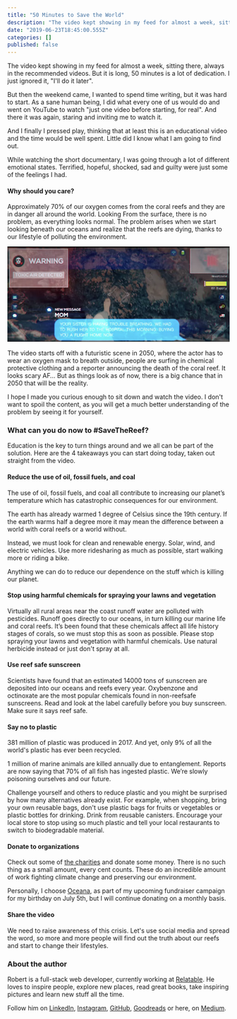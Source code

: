 ```yaml
---
title: "50 Minutes to Save the World"
description: "The video kept showing in my feed for almost a week, sitting there, always in the recommended videos. But it is long, 50 minutes is a lot…"
date: "2019-06-23T18:45:00.555Z"
categories: []
published: false
---
```




The video kept showing in my feed for almost a week, sitting there, always in the recommended videos. But it is long, 50 minutes is a lot of dedication. I just ignored it, "I'll do it later".

But then the weekend came, I wanted to spend time writing, but it was hard to start. As a sane human being, I did what every one of us would do and went on YouTube to watch "just one video before starting, for real". And there it was again, staring and inviting me to watch it.

And I finally I pressed play, thinking that at least this is an educational video and the time would be well spent. Little did I know what I am going to find out.

While watching the short documentary, I was going through a lot of different emotional states. Terrified, hopeful, shocked, sad and guilty were just some of the feelings I had. 

#### Why should you care?

Approximately 70% of our oxygen comes from the coral reefs and they are in danger all around the world. Looking From the surface, there is no problem, as everything looks normal. The problem arises when we start looking beneath our oceans and realize that the reefs are dying, thanks to our lifestyle of polluting the environment.

![[The opening scene of the video](https://www.youtube.com/channel/UCwjGajl9pjoxtWztvyEI1dA)](./asset-1.png)

The video starts off with a futuristic scene in 2050, where the actor has to wear an oxygen mask to breath outside, people are surfing in chemical protective clothing and a reporter announcing the death of the coral reef. It looks scary AF… But as things look as of now, there is a big chance that in 2050 that will be the reality.

I hope I made you curious enough to sit down and watch the video. I don't want to spoil the content, as you will get a much better understanding of the problem by seeing it for yourself.

### What can you do now to #SaveTheReef?

Education is the key to turn things around and we all can be part of the solution. Here are the 4 takeaways you can start doing today, taken out straight from the video.

#### Reduce the use of oil, fossil fuels, and coal

The use of oil, fossil fuels, and coal all contribute to increasing our planet’s temperature which has catastrophic consequences for our environment. 

The earth has already warmed 1 degree of Celsius since the 19th century. If the earth warms half a degree more it may mean the difference between a world with coral reefs or a world without. 

Instead, we must look for clean and renewable energy. Solar, wind, and electric vehicles. Use more ridesharing as much as possible, start walking more or riding a bike. 

Anything we can do to reduce our dependence on the stuff which is killing our planet.

#### Stop using harmful chemicals for spraying your lawns and vegetation

Virtually all rural areas near the coast runoff water are polluted with pesticides. Runoff goes directly to our oceans, in turn killing our marine life and coral reefs. It’s been found that these chemicals affect all life history stages of corals, so we must stop this as soon as possible. Please stop spraying your lawns and vegetation with harmful chemicals. Use natural herbicide instead or just don't spray at all.

#### Use reef safe sunscreen 

Scientists have found that an estimated 14000 tons of sunscreen are deposited into our oceans and reefs every year. Oxybenzone and octinoxate are the most popular chemicals found in non-reefsafe sunscreens. Read and look at the label carefully before you buy sunscreen. Make sure it says reef safe.

#### Say no to plastic

381 million of plastic was produced in 2017. And yet, only 9% of all the world's plastic has ever been recycled. 

1 million of marine animals are killed annually due to entanglement. Reports are now saying that 70% of all fish has ingested plastic. We’re slowly poisoning ourselves and our future. 

Challenge yourself and others to reduce plastic and you might be surprised by how many alternatives already exist. For example, when shopping, bring your own reusable bags, don't use plastic bags for fruits or vegetables or plastic bottles for drinking. Drink from reusable canisters. Encourage your local store to stop using so much plastic and tell your local restaurants to switch to biodegradable material.

#### Donate to organizations

Check out some of [the charities](https://savethereef.org/charities.html) and donate some money. There is no such thing as a small amount, every cent counts. These do an incredible amount of work fighting climate change and preserving our environment.

Personally, I choose [Oceana](https://act.oceana.org/page/37193/donate/1?ea.tracking.id=PM_2018), as part of my upcoming fundraiser campaign for my birthday on July 5th, but I will continue donating on a monthly basis.

#### Share the video

We need to raise awareness of this crisis. Let's use social media and spread the word, so more and more people will find out the truth about our reefs and start to change their lifestyles. 

### About the author

Robert is a full-stack web developer, currently working at [Relatable](https://bit.ly/2WQyMOn). He loves to inspire people, explore new places, read great books, take inspiring pictures and learn new stuff all the time.

Follow him on [LinkedIn](https://bit.ly/2OMrsAp), [Instagram](https://bit.ly/2TQxvVu), [GitHub](https://bit.ly/2Vk7Fup), [Goodreads](https://bit.ly/2HYH9DQ) or here, on [Medium](https://bit.ly/2HYayho).
